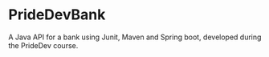 # PrideDevBank

A Java API for a bank using Junit, Maven and Spring boot, developed during the PrideDev course. 
